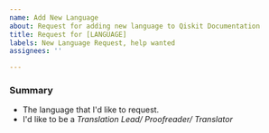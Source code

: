 ```yaml
---
name: Add New Language
about: Request for adding new language to Qiskit Documentation
title: Request for [LANGUAGE]
labels: New Language Request, help wanted
assignees: ''

---
```


<!--
⚠️ If you do not respect this template, this issue will be closed.
⚠️ Your issue title should be short detailed and understandable for all.
⚠️ Please make sure to do the following before creating an issue.

- [ ] I have checked if there's an already existing issue for this language.
- [ ] I have read the CONTRIBUTING document on the Qiskit website. (Link - https://qiskit.org/documentation/contributing_to_qiskit.html#translating-documentation)
- [ ] I understand that there have to be more volunteers for the role of Translation Lead, Proofreaders and Translators to get the request approved and open the language in Crowdin.
-->

### Summary

- The language that I'd like to request.
- I'd like to be a _Translation Lead/ Proofreader/ Translator_
